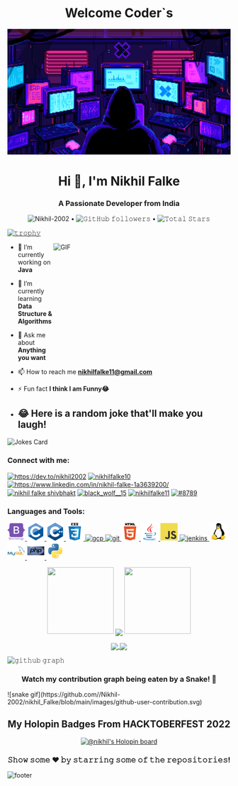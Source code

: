 <h1 align="center">Welcome Coder`s</h1>
<img src="https://raw.githubusercontent.com/13yadav/13yadav/master/covers/hacker.gif">
<h1 align="center">Hi 👋, I'm Nikhil Falke</h1>
<h3 align="center">A Passionate Developer from India</h3>

<p align="center">
  <img src="https://komarev.com/ghpvc/?username=Nikhil-2002&label=Profile%20views&color=0e75b6&style=flat" alt="Nikhil-2002" /> • 
  <img alt="𝙶𝚒𝚝𝙷𝚞𝚋 𝚏𝚘𝚕𝚕𝚘𝚠𝚎𝚛𝚜" src="https://img.shields.io/github/followers/Nikhil-2002?label=Followers&style=social"> •   
  <img src="https://img.shields.io/github/stars/Nikhil-2002?label=Stars" alt="𝚃𝚘𝚝𝚊𝚕 𝚂𝚝𝚊𝚛𝚜">
</p>

[![𝚝𝚛𝚘𝚙𝚑𝚢](https://github-profile-trophy.vercel.app/?username=Nikhil-2002&column=8&margin-w=15&margin-h=15&no-bg=true&no-frame=true&theme=juicyfresh)](https://github.com/Nikhil-2002)





<a target="_blank">
  <img align="right" height="250" width="400" alt="GIF" src="https://miro.medium.com/max/828/1*ZSVmWGcc1weENb0ShawWxw.gif">
</a>

- 🔭 I’m currently working on **Java**

- 🌱 I’m currently learning **Data Structure & Algorithms**

- 💬 Ask me about **Anything you want**

- 📫 How to reach me **nikhilfalke11@gmail.com**

- ⚡ Fun fact **I think I am Funny😂**
- ## 😂 Here is a random joke that'll make you laugh!
![Jokes Card](https://readme-jokes.vercel.app/api)

<h3 align="left">Connect with me:</h3>
<p align="left">
<a href="https://dev.to/https://dev.to/nikhil2002" target="blank"><img align="center" src="https://raw.githubusercontent.com/rahuldkjain/github-profile-readme-generator/master/src/images/icons/Social/devto.svg" alt="https://dev.to/nikhil2002" height="30" width="40" /></a>
<a href="https://twitter.com/nikhilfalke10" target="blank"><img align="center" src="https://raw.githubusercontent.com/rahuldkjain/github-profile-readme-generator/master/src/images/icons/Social/twitter.svg" alt="nikhilfalke10" height="30" width="40" /></a>
<a href="https://linkedin.com/in/https://www.linkedin.com/in/nikhil-falke-1a3639200/" target="blank"><img align="center" src="https://raw.githubusercontent.com/rahuldkjain/github-profile-readme-generator/master/src/images/icons/Social/linked-in-alt.svg" alt="https://www.linkedin.com/in/nikhil-falke-1a3639200/" height="30" width="40" /></a>
<a href="https://fb.com/nikhil falke shivbhakt" target="blank"><img align="center" src="https://raw.githubusercontent.com/rahuldkjain/github-profile-readme-generator/master/src/images/icons/Social/facebook.svg" alt="nikhil falke shivbhakt" height="30" width="40" /></a>
<a href="https://instagram.com/black_wolf__15" target="blank"><img align="center" src="https://raw.githubusercontent.com/rahuldkjain/github-profile-readme-generator/master/src/images/icons/Social/instagram.svg" alt="black_wolf__15" height="30" width="40" /></a>
<a href="https://www.hackerrank.com/nikhilfalke11" target="blank"><img align="center" src="https://raw.githubusercontent.com/rahuldkjain/github-profile-readme-generator/master/src/images/icons/Social/hackerrank.svg" alt="nikhilfalke11" height="30" width="40" /></a>
<a href="https://discord.gg/#8789" target="blank"><img align="center" src="https://raw.githubusercontent.com/rahuldkjain/github-profile-readme-generator/master/src/images/icons/Social/discord.svg" alt="#8789" height="30" width="40" /></a>
</p>

<h3 align="left">Languages and Tools:</h3>
<p align="left"> <a href="https://getbootstrap.com" target="_blank" rel="noreferrer"> <img src="https://raw.githubusercontent.com/devicons/devicon/master/icons/bootstrap/bootstrap-plain-wordmark.svg" alt="bootstrap" width="40" height="40"/> </a> <a href="https://www.cprogramming.com/" target="_blank" rel="noreferrer"> <img src="https://raw.githubusercontent.com/devicons/devicon/master/icons/c/c-original.svg" alt="c" width="40" height="40"/> </a> <a href="https://www.w3schools.com/cpp/" target="_blank" rel="noreferrer"> <img src="https://raw.githubusercontent.com/devicons/devicon/master/icons/cplusplus/cplusplus-original.svg" alt="cplusplus" width="40" height="40"/> </a> <a href="https://www.w3schools.com/css/" target="_blank" rel="noreferrer"> <img src="https://raw.githubusercontent.com/devicons/devicon/master/icons/css3/css3-original-wordmark.svg" alt="css3" width="40" height="40"/> </a> <a href="https://cloud.google.com" target="_blank" rel="noreferrer"> <img src="https://www.vectorlogo.zone/logos/google_cloud/google_cloud-icon.svg" alt="gcp" width="40" height="40"/> </a> <a href="https://git-scm.com/" target="_blank" rel="noreferrer"> <img src="https://www.vectorlogo.zone/logos/git-scm/git-scm-icon.svg" alt="git" width="40" height="40"/> </a> <a href="https://www.w3.org/html/" target="_blank" rel="noreferrer"> <img src="https://raw.githubusercontent.com/devicons/devicon/master/icons/html5/html5-original-wordmark.svg" alt="html5" width="40" height="40"/> </a> <a href="https://www.java.com" target="_blank" rel="noreferrer"> <img src="https://raw.githubusercontent.com/devicons/devicon/master/icons/java/java-original.svg" alt="java" width="40" height="40"/> </a> <a href="https://developer.mozilla.org/en-US/docs/Web/JavaScript" target="_blank" rel="noreferrer"> <img src="https://raw.githubusercontent.com/devicons/devicon/master/icons/javascript/javascript-original.svg" alt="javascript" width="40" height="40"/> </a> <a href="https://www.jenkins.io" target="_blank" rel="noreferrer"> <img src="https://www.vectorlogo.zone/logos/jenkins/jenkins-icon.svg" alt="jenkins" width="40" height="40"/> </a> <a href="https://www.linux.org/" target="_blank" rel="noreferrer"> <img src="https://raw.githubusercontent.com/devicons/devicon/master/icons/linux/linux-original.svg" alt="linux" width="40" height="40"/> </a> <a href="https://www.mysql.com/" target="_blank" rel="noreferrer"> <img src="https://raw.githubusercontent.com/devicons/devicon/master/icons/mysql/mysql-original-wordmark.svg" alt="mysql" width="40" height="40"/> </a> <a href="https://www.php.net" target="_blank" rel="noreferrer"> <img src="https://raw.githubusercontent.com/devicons/devicon/master/icons/php/php-original.svg" alt="php" width="40" height="40"/> </a> <a href="https://www.python.org" target="_blank" rel="noreferrer"> <img src="https://raw.githubusercontent.com/devicons/devicon/master/icons/python/python-original.svg" alt="python" width="40" height="40"/> </a> </p>



<p align="center">
  <a>
    <img height="150" width="150" src="https://github.com/Nikhil-2002/nikhil_Falke/blob/main/images/left.png">
    <img align="center" src="https://github-readme-streak-stats.herokuapp.com/?user=Nikhil-2002&theme=dark&hide_border=true"/>
    <img height="150" width="150" src="https://github.com/Nikhil-2002/nikhil_Falke/blob/main/images/right.png">
  </a>
</p>

<p align="center">
  <a href="https://github.com/Nikhil-2002">
    <img align="center" src="https://github-readme-stats.vercel.app/api?username=Nikhil-2002&show_icons=true&hide_border=true&title_color=94b4a4&amp&icon_color=FFFFFF&amp&text_color=FFFFFF&amp&bg_color=000000&count_private=true&include_all_commits=true"/>
  </a>
  <a href="https://github.com/Nikhil-2002">
    <img align="center" height="195px" src="https://github-readme-stats.vercel.app/api/top-langs/?username=Nikhil-2002&text_color=FFFFFF&bg_color=000000&title_color=94b4a4&langs_count=15&layout=compact&hide_border=true" />
  </a>
</p>






![𝚐𝚒𝚝𝚑𝚞𝚋 𝚐𝚛𝚊𝚙𝚑](https://activity-graph.herokuapp.com/graph?username=Nikhil-2002&theme=react-dark&hide_border=true&area=true)

<div align="center">

### Watch my contribution graph being eaten by a Snake! 🐍
  
</div>
![snake gif](https://github.com//Nikhil-2002/nikhil_Falke/blob/main/images/github-user-contribution.svg)


<div align="center">
  
  ## <h2 align="center">My Holopin Badges From HACKTOBERFEST 2022 </h2>
[![@nikhil's Holopin board](https://holopin.me/nikhil)](https://holopin.io/@nikhil)

### 𝚂𝚑𝚘𝚠 𝚜𝚘𝚖𝚎 ❤️ 𝚋𝚢 𝚜𝚝𝚊𝚛𝚛𝚒𝚗𝚐 𝚜𝚘𝚖𝚎 𝚘𝚏 𝚝𝚑𝚎 𝚛𝚎𝚙𝚘𝚜𝚒𝚝𝚘𝚛𝚒𝚎𝚜!

</div>

![footer](https://github.com/Nikhil-2002/nikhil_Falke/blob/main/images/footer.png)




